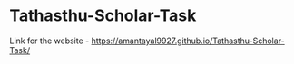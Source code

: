 # Tathasthu-Scholar-Task

Link for the website - https://amantayal9927.github.io/Tathasthu-Scholar-Task/
